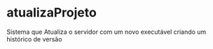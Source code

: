 # atualizaProjeto
Sistema que Atualiza o servidor com um novo executável criando um histórico de versão
